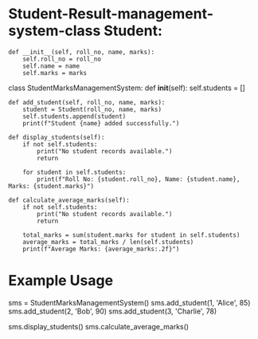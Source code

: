# Student-Result-management-system-class Student:
    def __init__(self, roll_no, name, marks):
        self.roll_no = roll_no
        self.name = name
        self.marks = marks

class StudentMarksManagementSystem:
    def __init__(self):
        self.students = []

    def add_student(self, roll_no, name, marks):
        student = Student(roll_no, name, marks)
        self.students.append(student)
        print(f"Student {name} added successfully.")

    def display_students(self):
        if not self.students:
            print("No student records available.")
            return

        for student in self.students:
            print(f"Roll No: {student.roll_no}, Name: {student.name}, Marks: {student.marks}")

    def calculate_average_marks(self):
        if not self.students:
            print("No student records available.")
            return

        total_marks = sum(student.marks for student in self.students)
        average_marks = total_marks / len(self.students)
        print(f"Average Marks: {average_marks:.2f}")

# Example Usage
sms = StudentMarksManagementSystem()
sms.add_student(1, 'Alice', 85)
sms.add_student(2, 'Bob', 90)
sms.add_student(3, 'Charlie', 78)

sms.display_students()
sms.calculate_average_marks()
